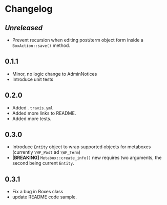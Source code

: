 # Changelog

## _Unreleased_
- Prevent recursion when editing post/term object form inside a `BoxAction::save()` method.

## 0.1.1
- Minor, no logic change to AdminNotices
- Introduce unit tests

## 0.2.0
- Added `.travis.yml`
- Added more links to README.
- Added more tests.

## 0.3.0
- Introduce `Entity` object to wrap supported objects for metaboxes (currently `\WP_Post` ad `\WP_Term`)
- **[BREAKING]** `Metabox::create_info()` new requires two arguments, the second being current `Entity`.

## 0.3.1
- Fix a bug in Boxes class
- update README code sample.